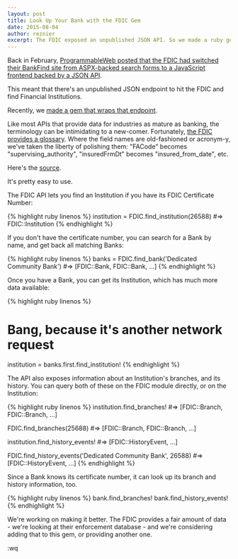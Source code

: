 ```yaml
---
layout: post
title: Look Up Your Bank with the FDIC Gem
date: 2015-08-04
author: reznier
excerpt: The FDIC exposed an unpublished JSON API. So we made a ruby gem for it.
---
```


Back in February, [ProgrammableWeb posted that the FDIC had switched their BankFind site from ASPX-backed search forms to a JavaScript frontend backed by a JSON API](http://www.programmableweb.com/news/fdic-bank-data-api-available-official-announcement-pending/2015/02/06).

This meant that there's an unpublished JSON endpoint to hit the FDIC and find Financial Institutions.

Recently, we [made a gem that wraps that endpoint](https://rubygems.org/gems/fdic).

Like most APIs that provide data for industries as mature as banking, the terminology can be intimidating to a new-comer. Fortunately, [the FDIC provides a glossary](https://research.fdic.gov/bankfind/glossary.html). Where the field names are old-fashioned or acronym-y, we've taken the liberty of polishing them: "FACode" becomes "supervising_authority", "insuredFrmDt" becomes "insured_from_date", etc.

Here's the [source](https://github.com/ContinuityControl/fdic).

It's pretty easy to use.

The FDIC API lets you find an Institution if you have its FDIC Certificate Number:

{% highlight ruby linenos %}
institution = FDIC.find_institution(26588)
#=> FDIC::Institution
{% endhighlight %}

If you don't have the certificate number, you can search for a Bank by name, and get back all matching Banks:

{% highlight ruby linenos %}
banks = FDIC.find_bank('Dedicated Community Bank')
#=> [FDIC::Bank, FDIC::Bank, ...]
{% endhighlight %}


Once you have a Bank, you can get its Institution, which has much more data available:

{% highlight ruby linenos %}
# Bang, because it's another network request
institution = banks.first.find_institution!
{% endhighlight %}

The API also exposes information about an Institution's branches, and its history. You can query both of these on the FDIC module directly, or on the Institution:

{% highlight ruby linenos %}
institution.find_branches!
#=> [FDIC::Branch, FDIC::Branch, ...]

FDIC.find_branches(25688)
#=> [FDIC::Branch, FDIC::Branch, ...]

institution.find_history_events!
#=> [FDIC::HistoryEvent, ...]

FDIC.find_history_events('Dedicated Community Bank', 26588)
#=> [FDIC::HistoryEvent, ...]
{% endhighlight %}

Since a Bank knows its certificate number, it can look up its branch and history information, too.

{% highlight ruby linenos %}
bank.find_branches!
bank.find_history_events!
{% endhighlight %}

We're working on making it better. The FDIC provides a fair amount of data - we're looking at their enforcement database - and we're considering adding that to this gem, or providing another one.

:wq
